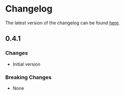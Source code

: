 # Changelog

The latest version of the changelog can be found [here](/Azure/bicep-registry-modules/blob/main/avm/res/network/network-watcher/CHANGELOG.md).

## 0.4.1

### Changes

- Initial version

### Breaking Changes

- None
